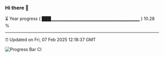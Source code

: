 ### Hi there 👋

⏳ Year progress { ███▁▁▁▁▁▁▁▁▁▁▁▁▁▁▁▁▁▁▁▁▁▁▁▁▁▁▁ } 10.28 %

---

⏰ Updated on Fri, 07 Feb 2025 12:18:37 GMT

![Progress Bar CI](https://github.com/Shyam-Makwana/GitHub-Actions-Demo/workflows/Progress%20Bar%20CI/badge.svg)
